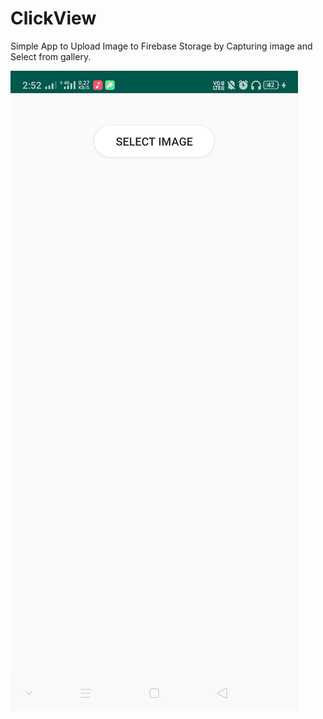 # ClickView
Simple App to Upload Image to Firebase Storage by Capturing image and Select from gallery.

![alt text](https://github.com/ashok1708/ClickView/blob/master/screenshots/Screenshot_2020-02-13-14-52-14-49_cde86e4a82512f4df35187b865568b4f.png)
